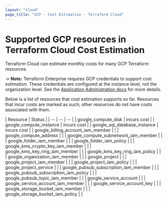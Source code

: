 ```yaml
---
layout: "cloud"
page_title: "GCP - Cost Estimation - Terraform Cloud"
---
```


# Supported GCP resources in Terraform Cloud Cost Estimation

Terraform Cloud can estimate monthly costs for many GCP Terraform resources.

-> **Note:** Terraform Enterprise requires GCP credentials to support cost estimation. These credentials are configured at the instance level, not the organization level. See the [Application Administration docs](/docs/enterprise/admin/integration.html) for more details.

Below is a list of resources that cost estimation supports so far. Resources that incur costs are marked as such; other resources do not have costs associated with them.

| Resource | Status |
| -- | -- | -- |
| google_compute_disk | incurs cost |
| google_compute_instance | incurs cost |
| google_sql_database_instance | incurs cost |
| google_billing_account_iam_member | |
| google_compute_address | |
| google_compute_subnetwork_iam_member | |
| google_folder_iam_member | |
| google_folder_iam_policy | |
| google_kms_crypto_key_iam_member | |
| google_kms_key_ring_iam_member | |
| google_kms_key_ring_iam_policy | |
| google_organization_iam_member | |
| google_project | |
| google_project_iam_member | |
| google_project_iam_policy | |
| google_project_service | |
| google_pubsub_subscription_iam_member | |
| google_pubsub_subscription_iam_policy | |
| google_pubsub_topic_iam_member | |
| google_service_account | |
| google_service_account_iam_member | |
| google_service_account_key | |
| google_storage_bucket_iam_member | |
| google_storage_bucket_iam_policy | |